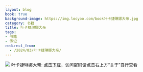 ```yaml
---
layout: blog
book: true
background-image: https://img.locyoo.com/book叶卡捷琳娜大帝.jpg
category: 书籍
title: 叶卡捷琳娜大帝
tags:
- 书籍
- 传记
redirect_from:
  - /2024/03/叶卡捷琳娜大帝/
---
```

![](https://img.locyoo.com/book叶卡捷琳娜大帝.jpg)
叶卡捷琳娜大帝: <a name = "ref1" href="https://url18.ctfile.com/f/50983618-1449297973-e2b13c?p=3619">点击下载</a>，访问密码请点击右上方“关于”自行查看